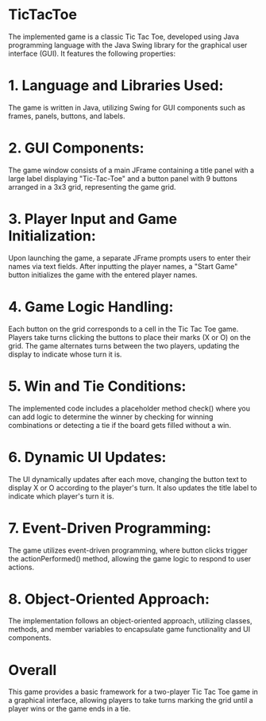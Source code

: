 # TicTacToe

The implemented game is a classic Tic Tac Toe, developed using Java programming language with the Java Swing library for the graphical user interface (GUI). It features the following properties:

# 1. Language and Libraries Used: 
The game is written in Java, utilizing Swing for GUI components such as frames, panels, buttons, and labels.

# 2. GUI Components: 
The game window consists of a main JFrame containing a title panel with a large label displaying "Tic-Tac-Toe" and a button panel with 9 buttons arranged in a 3x3 grid, representing the game grid.

# 3. Player Input and Game Initialization: 
Upon launching the game, a separate JFrame prompts users to enter their names via text fields. After inputting the player names, a "Start Game" button initializes the game with the entered player names.

# 4. Game Logic Handling: 
Each button on the grid corresponds to a cell in the Tic Tac Toe game. Players take turns clicking the buttons to place their marks (X or O) on the grid. The game alternates turns between the two players, updating the display to indicate whose turn it is.

# 5. Win and Tie Conditions: 
The implemented code includes a placeholder method check() where you can add logic to determine the winner by checking for winning combinations or detecting a tie if the board gets filled without a win.

# 6. Dynamic UI Updates: 
The UI dynamically updates after each move, changing the button text to display X or O according to the player's turn. It also updates the title label to indicate which player's turn it is.

# 7. Event-Driven Programming: 
The game utilizes event-driven programming, where button clicks trigger the actionPerformed() method, allowing the game logic to respond to user actions.

# 8. Object-Oriented Approach: 
The implementation follows an object-oriented approach, utilizing classes, methods, and member variables to encapsulate game functionality and UI components.

# Overall
This game provides a basic framework for a two-player Tic Tac Toe game in a graphical interface, allowing players to take turns marking the grid until a player wins or the game ends in a tie.
